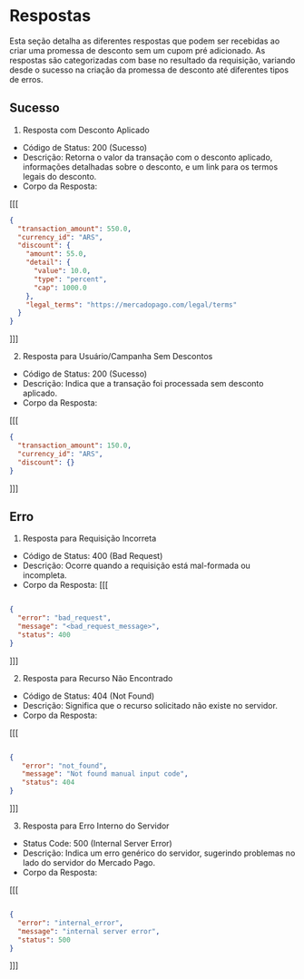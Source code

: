 # Respostas

Esta seção detalha as diferentes respostas que podem ser recebidas ao criar uma promessa de desconto sem um cupom pré adicionado. As respostas são categorizadas com base no resultado da requisição, variando desde o sucesso na criação da promessa de desconto até diferentes tipos de erros. 


## Sucesso

1. Resposta com Desconto Aplicado

* Código de Status: 200 (Sucesso)
* Descrição: Retorna o valor da transação com o desconto aplicado, informações detalhadas sobre o desconto, e um link para os termos legais do desconto.
* Corpo da Resposta:

[[[
```Json
{
  "transaction_amount": 550.0,
  "currency_id": "ARS",
  "discount": {
    "amount": 55.0,
    "detail": {
      "value": 10.0,
      "type": "percent",
      "cap": 1000.0
    },
    "legal_terms": "https://mercadopago.com/legal/terms"
  }
}
```
]]]

2. Resposta para Usuário/Campanha Sem Descontos 

* Código de Status: 200 (Sucesso)
* Descrição: Indica que a transação foi processada sem desconto aplicado.
* Corpo da Resposta:


[[[
```Json
{
  "transaction_amount": 150.0,
  "currency_id": "ARS",
  "discount": {}
}

```
]]]




## Erro

1. Resposta para Requisição Incorreta


* Código de Status: 400 (Bad Request)
* Descrição: Ocorre quando a requisição está mal-formada ou incompleta.
* Corpo da Resposta:
[[[
```Json

{
  "error": "bad_request",
  "message": "<bad_request_message>",
  "status": 400
}

```
]]]


2. Resposta para Recurso Não Encontrado


* Código de Status: 404 (Not Found)
* Descrição: Significa que o recurso solicitado não existe no servidor.
* Corpo da Resposta:

[[[
```Json

{
   "error": "not_found",
   "message": "Not found manual input code",
   "status": 404
}

```
]]]

3. Resposta para Erro Interno do Servidor


* Status Code: 500 (Internal Server Error)
* Descrição: Indica um erro genérico do servidor, sugerindo problemas no lado do servidor do Mercado Pago.
* Corpo da Resposta:

[[[
```Json

{
  "error": "internal_error",
  "message": "internal server error",
  "status": 500
}

```
]]]

